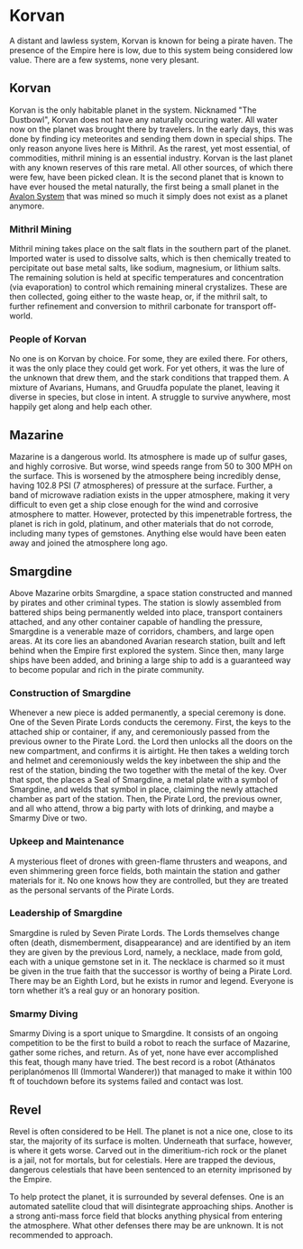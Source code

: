 # Korvan
A distant and lawless system, Korvan is known for being a pirate haven. The presence of the Empire here is low, due to this system being considered low value. There are a few systems, none very plesant.


## Korvan
Korvan is the only habitable planet in the system. Nicknamed "The Dustbowl", Korvan does not have any naturally occuring water. All water now on the planet was brought there by travelers. In the early days, this was done by finding icy meteorites and sending them down in special ships. 
The only reason anyone lives here is Mithril. As the rarest, yet most essential, of commodities, mithril mining is an essential industry. Korvan is the last planet with any known reserves of this rare metal. All other sources, of which there were few, have been picked clean. It is the second planet that is known to have ever housed the metal naturally, the first being a small planet in the [Avalon System](avalon.html) that was mined so much it simply does not exist as a planet anymore. 

### Mithril Mining
Mithril mining takes place on the salt flats in the southern part of the planet. Imported water is used to dissolve salts, which is then chemically treated to percipitate out base metal salts, like sodium, magnesium, or lithium salts. The remaining solution is held at specific temperatures and concentration (via evaporation) to control which remaining mineral crystalizes. These are then collected, going either to the waste heap, or, if the mithril salt, to further refinement and conversion to mithril carbonate for transport off-world. 

### People of Korvan
No one is on Korvan by choice. For some, they are exiled there. For others, it was the only place they could get work. For yet others, it was the lure of the unknown that drew them, and the stark conditions that trapped them. A mixture of Avarians, Humans, and Gruudfa populate the planet, leaving it diverse in species, but close in intent. A struggle to survive anywhere, most happily get along and help each other.

## Mazarine
Mazarine is a dangerous world. Its atmosphere is made up of sulfur gases, and highly corrosive. But worse, wind speeds range from 50 to 300 MPH on the surface. This is worsened by the atmosphere being incredibly dense, having 102.8 PSI (7 atmospheres) of pressure at the surface. Further, a band of microwave radiation exists in the upper atmosphere, making it very difficult to even get a ship close enough for the wind and corrosive atmosphere to matter. However, protected by this impenetrable fortress, the planet is rich in gold, platinum, and other materials that do not corrode, including many types of gemstones. Anything else would have been eaten away and joined the atmosphere long ago. 

## Smargdine
Above Mazarine orbits Smargdine, a space station constructed and manned by pirates and other criminal types. The station is slowly assembled from battered ships being permanently welded into place, transport containers attached, and any other container capable of handling the pressure, Smargdine is a venerable maze of corridors, chambers, and large open areas. At its core lies an abandoned Avarian research station, built and left behind when the Empire first explored the system. Since then, many large ships have been added, and brining a large ship to add is a guaranteed way to become popular and rich in the pirate community. 

### Construction of Smargdine
Whenever a new piece is added permanently, a special ceremony is done. One of the Seven Pirate Lords conducts the ceremony. First, the keys to the attached ship or container, if any, and ceremoniously passed from the previous owner to the Pirate Lord. the Lord then unlocks all the doors on the new compartment, and confirms it is airtight. He then takes a welding torch and helmet and ceremoniously welds the key inbetween the ship and the rest of the station, binding the two together with the metal of the key. Over that spot, the places a Seal of Smargdine, a metal plate with a symbol of Smargdine, and welds that symbol in place, claiming the newly attached chamber as part of the station. Then, the Pirate Lord, the previous owner, and all  who attend, throw a big party with lots of drinking, and maybe a Smarmy Dive or two. 

### Upkeep and Maintenance
A mysterious fleet of drones with green-flame thrusters and weapons, and even shimmering green force fields, both maintain the station and gather materials for it. No one knows how they are controlled, but they are treated as the personal servants of the Pirate Lords. 

### Leadership of Smargdine
Smargdine is ruled by Seven Pirate Lords. The Lords themselves change often (death, dismemberment, disappearance) and are identified by an item they are given by the previous Lord, namely, a necklace, made from gold, each with a unique gemstone set in it. The necklace is charmed so it must be given in the true faith that the successor is worthy of being a Pirate Lord. There may be an Eighth Lord, but he exists in rumor and legend. Everyone is torn whether it’s a real guy or an honorary position.

### Smarmy Diving
Smarmy Diving is a sport unique to Smargdine. It consists of an ongoing competition to be the first to build a robot to reach the surface of Mazarine, gather some riches, and return. As of yet, none have ever accomplished this feat, though many have tried. The best record is a robot (Athánatos periplanómenos III (Immortal Wanderer)) that managed to make it within 100 ft of touchdown before its systems failed and contact was lost.

## Revel
Revel is often considered to be Hell. The planet is not a nice one, close to its star, the majority of its surface is molten. Underneath that surface, however, is where it gets worse. Carved out in the dimeritium-rich rock or the planet is a jail, not for mortals, but for celestials. Here are trapped the devious, dangerous celestials that have been sentenced to an eternity imprisoned by the Empire. 

To help protect the planet, it is surrounded by several defenses. One is an automated satellite cloud that will disintegrate approaching ships. Another is a strong anti-mass force field that blocks anything physical from entering the atmosphere. What other defenses there may be are unknown. It is not recommended to approach.
